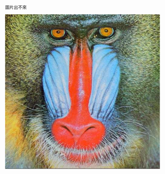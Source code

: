 圖片出不來


![image](https://github.com/106368079Li/Regression-106368079Li/blob/master/Barboon%20-%20512%20-%20RGB.png)
